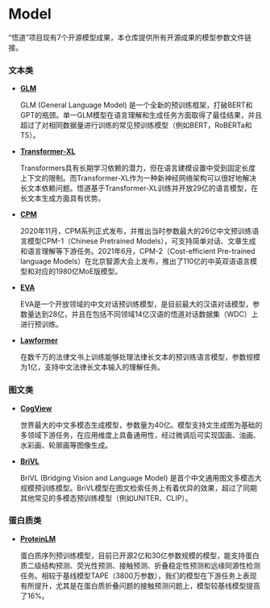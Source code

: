 # Model
“悟道”项目现有7个开源模型成果，本仓库提供所有开源成果的模型参数文件链接。

### 文本类
* **[GLM](https://wudaoai.cn/model/detail/GLM系列)**

  GLM (General Language Model) 是一个全新的预训练框架，打破BERT和GPT的瓶颈。单一GLM模型在语言理解和生成任务方面取得了最佳结果，并且超过了对相同数据量进行训练的常见预训练模型（例如BERT，RoBERTa和T5）。

* **[Transformer-XL](https://wudaoai.cn/model/detail/Transformer-XL)**

  Transformers具有长期学习依赖的潜力，但在语言建模设置中受到固定长度上下文的限制。而Transformer-XL作为一种新神经网络架构可以很好地解决长文本依赖问题。悟道基于Transformer-XL训练并开放29亿的语言模型，在长文本生成方面具有优势。
 
* **[CPM](https://wudaoai.cn/model/detail/CPM系列)**

  2020年11月，CPM系列正式发布，并推出当时参数最大的26亿中文预训练语言模型CPM-1（Chinese Pretrained Models），可支持简单对话、文章生成和语言理解等下游任务。2021年6月，CPM-2（Cost-efficient Pre-trained language Models）在北京智源大会上发布，推出了110亿的中英双语语言模型和对应的1980亿MoE版模型。
  
* **[EVA](https://github.com/BAAI-WuDao/EVA)**

  EVA是一个开放领域的中文对话预训练模型，是目前最大的汉语对话模型，参数量达到28亿，并且在包括不同领域14亿汉语的悟道对话数据集（WDC）上进行预训练。
  
* **[Lawformer](https://wudaoai.cn/model/detail/Lawformer)**

  在数千万的法律文书上训练能够处理法律长文本的预训练语言模型，参数规模为1亿，支持中文法律长文本输入的理解任务。

### 图文类
* **[CogView](https://wudaoai.cn/model/detail/CogView)**

  世界最大的中文多模态生成模型，参数量为40亿。模型支持文生成图为基础的多领域下游任务，在应用维度上具备通用性，经过微调后可实现国画、油画、水彩画、轮廓画等图像生成。

* **[BriVL](https://wudaoai.cn/model/detail/BriVL)**

  BriVL (Bridging Vision and Language Model) 是首个中文通用图文多模态大规模预训练模型。BriVL模型在图文检索任务上有着优异的效果，超过了同期其他常见的多模态预训练模型（例如UNITER、CLIP）。

### 蛋白质类
* **[ProteinLM](https://wudaoai.cn/model/detail/ProteinLM)**

  蛋白质序列预训练模型，目前已开源2亿和30亿参数规模的模型，能支持蛋白质二级结构预测、荧光性预测、接触预测、折叠稳定性预测和远缘同源性检测任务。相较于基线模型TAPE（3800万参数），我们的模型在下游任务上表现有所提升，尤其是在蛋白质折叠问题的接触预测问题上，模型较基线模型提高了16%。


